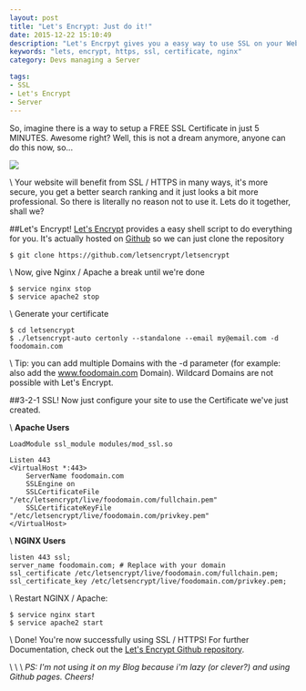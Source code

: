 ```yaml
---
layout: post
title: "Let's Encrypt: Just do it!"
date: 2015-12-22 15:10:49
description: "Let's Encrpyt gives you a easy way to use SSL on your Website for free, use it!"
keywords: "lets, encrypt, https, ssl, certificate, nginx"
category: Devs managing a Server

tags:
- SSL
- Let's Encrypt
- Server
---
```


So, imagine there is a way to setup a FREE SSL Certificate in just 5 MINUTES. Awesome right? Well, this is not a dream anymore, anyone can do this now, so...

![](https://45.media.tumblr.com/409e7b0e659f46f3d4a190631f641e81/tumblr_npwq9fRJmt1tuall8o1_500.gif)

  \\
Your website will benefit from SSL / HTTPS in many ways, it's more secure, you get a better search ranking and it just looks a bit more professional.
So there is literally no reason not to use it.
Lets do it together, shall we?

##Let's Encrypt!
[Let's Encrypt](https://letsencrypt.org/) provides a easy shell script to do everything for you. It's actually hosted on [Github](https://github.com/letsencrypt/letsencrypt) so we can just clone the repository

    $ git clone https://github.com/letsencrypt/letsencrypt

  \\
Now, give Nginx / Apache a break until we're done
    
    $ service nginx stop
    $ service apache2 stop

  \\
Generate your certificate

    $ cd letsencrypt
    $ ./letsencrypt-auto certonly --standalone --email my@email.com -d foodomain.com

  \\
Tip: you can add multiple Domains with the -d parameter (for example: also add the www.foodomain.com Domain). Wildcard Domains are not possible with Let's Encrypt.

##3-2-1 SSL!
Now just configure your site to use the Certificate we've just created.
  
  \\
**Apache Users**
    
    LoadModule ssl_module modules/mod_ssl.so

    Listen 443
    <VirtualHost *:443>
        ServerName foodomain.com
        SSLEngine on
        SSLCertificateFile "/etc/letsencrypt/live/foodomain.com/fullchain.pem"
        SSLCertificateKeyFile "/etc/letsencrypt/live/foodomain.com/privkey.pem"
    </VirtualHost>

  \\
**NGINX Users**

    listen 443 ssl;  
    server_name foodomain.com; # Replace with your domain  
    ssl_certificate /etc/letsencrypt/live/foodomain.com/fullchain.pem;  
    ssl_certificate_key /etc/letsencrypt/live/foodomain.com/privkey.pem;  

  
  \\
Restart NGINX / Apache:

    $ service nginx start
    $ service apache2 start

  \\
Done! You're now successfully using SSL / HTTPS! For further Documentation, check out the [Let's Encrypt Github repository](https://github.com/letsencrypt/letsencrypt).

  \\
  \\
  \\
*PS: I'm not using it on my Blog because i'm lazy (or clever?) and using Github pages. Cheers!*